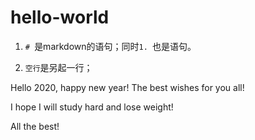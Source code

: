 # hello-world

1. `# `是markdown的语句；同时`1. `也是语句。

2. `空行`是另起一行；

Hello 2020, happy new year!
The best wishes for you all!

I hope I will study hard and lose weight!

All the best!
